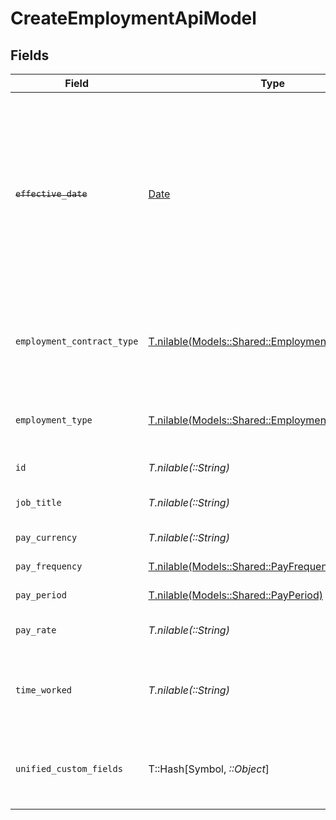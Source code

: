 # CreateEmploymentApiModel


## Fields

| Field                                                                                                                                                                  | Type                                                                                                                                                                   | Required                                                                                                                                                               | Description                                                                                                                                                            | Example                                                                                                                                                                |
| ---------------------------------------------------------------------------------------------------------------------------------------------------------------------- | ---------------------------------------------------------------------------------------------------------------------------------------------------------------------- | ---------------------------------------------------------------------------------------------------------------------------------------------------------------------- | ---------------------------------------------------------------------------------------------------------------------------------------------------------------------- | ---------------------------------------------------------------------------------------------------------------------------------------------------------------------- |
| ~~`effective_date`~~                                                                                                                                                   | [Date](https://ruby-doc.org/stdlib-2.6.1/libdoc/date/rdoc/Date.html)                                                                                                   | :heavy_minus_sign:                                                                                                                                                     | : warning: ** DEPRECATED **: This will be removed in a future release, please migrate away from it as soon as possible.<br/><br/>The effective date of the employment contract | 2021-01-01T01:01:01.000Z                                                                                                                                               |
| `employment_contract_type`                                                                                                                                             | [T.nilable(Models::Shared::EmploymentContractType)](../../models/shared/employmentcontracttype.md)                                                                     | :heavy_minus_sign:                                                                                                                                                     | The employment work schedule type (e.g., full-time, part-time)                                                                                                         | full_time                                                                                                                                                              |
| `employment_type`                                                                                                                                                      | [T.nilable(Models::Shared::EmploymentType)](../../models/shared/employmenttype.md)                                                                                     | :heavy_minus_sign:                                                                                                                                                     | The type of employment (e.g., contractor, permanent)                                                                                                                   | permanent                                                                                                                                                              |
| `id`                                                                                                                                                                   | *T.nilable(::String)*                                                                                                                                                  | :heavy_minus_sign:                                                                                                                                                     | Unique identifier                                                                                                                                                      | 8187e5da-dc77-475e-9949-af0f1fa4e4e3                                                                                                                                   |
| `job_title`                                                                                                                                                            | *T.nilable(::String)*                                                                                                                                                  | :heavy_minus_sign:                                                                                                                                                     | The job title of the employee                                                                                                                                          | Software Engineer                                                                                                                                                      |
| `pay_currency`                                                                                                                                                         | *T.nilable(::String)*                                                                                                                                                  | :heavy_minus_sign:                                                                                                                                                     | The currency used for pay                                                                                                                                              | USD                                                                                                                                                                    |
| `pay_frequency`                                                                                                                                                        | [T.nilable(Models::Shared::PayFrequency)](../../models/shared/payfrequency.md)                                                                                         | :heavy_minus_sign:                                                                                                                                                     | The pay frequency                                                                                                                                                      | hourly                                                                                                                                                                 |
| `pay_period`                                                                                                                                                           | [T.nilable(Models::Shared::PayPeriod)](../../models/shared/payperiod.md)                                                                                               | :heavy_minus_sign:                                                                                                                                                     | The pay period                                                                                                                                                         | monthly                                                                                                                                                                |
| `pay_rate`                                                                                                                                                             | *T.nilable(::String)*                                                                                                                                                  | :heavy_minus_sign:                                                                                                                                                     | The pay rate for the employee                                                                                                                                          | 40.00                                                                                                                                                                  |
| `time_worked`                                                                                                                                                          | *T.nilable(::String)*                                                                                                                                                  | :heavy_minus_sign:                                                                                                                                                     | The time worked for the employee in ISO 8601 duration format                                                                                                           | P0Y0M0DT8H0M0S                                                                                                                                                         |
| `unified_custom_fields`                                                                                                                                                | T::Hash[Symbol, *::Object*]                                                                                                                                            | :heavy_minus_sign:                                                                                                                                                     | Custom Unified Fields configured in your StackOne project                                                                                                              | {<br/>"my_project_custom_field_1": "REF-1236",<br/>"my_project_custom_field_2": "some other value"<br/>}                                                               |
